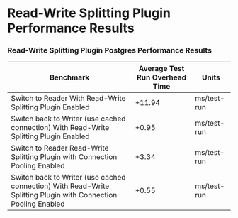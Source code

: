 # Read-Write Splitting Plugin Performance Results

### Read-Write Splitting Plugin Postgres Performance Results

| Benchmark                                                                                                       | Average Test Run Overhead Time | Units       |
|-----------------------------------------------------------------------------------------------------------------|--------------------------------|-------------|
| Switch to Reader With Read-Write Splitting Plugin Enabled                                                       | +11.94                         | ms/test-run |
| Switch back to Writer (use cached connection) With Read-Write Splitting Plugin Enabled                          | +0.95                          | ms/test-run |
| Switch to Reader Read-Write Splitting Plugin with Connection Pooling Enabled                                    | +3.34                          | ms/test-run |
| Switch back to  Writer (use cached connection) With Read-Write Splitting Plugin with Connection Pooling Enabled | +0.55                          | ms/test-run |
